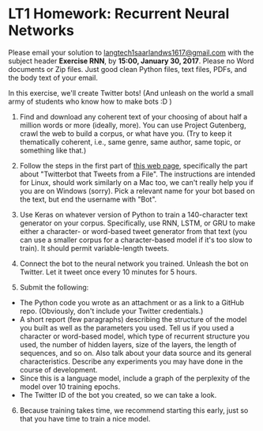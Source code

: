# LT1 Homework: Recurrent Neural Networks

Please email your solution to langtech1saarlandws1617@gmail.com with the subject header **Exercise RNN**, by **15:00, January 30, 2017**.  Please no Word documents or Zip files. Just good clean Python files, text files, PDFs, and the body text of your email.

In this exercise, we'll create Twitter bots! (And unleash on the world a small army of students who know how to make bots :D )

1. Find and download any coherent text of your choosing of about
half a million words or more (ideally, more).  You can use Project Gutenberg, crawl the web to build a corpus, or what have you.  (Try to keep it thematically coherent, i.e., same genre, same author, same topic, or something like that.)

2. Follow the steps in the first part of [this web page](https://www.digitalocean.com/community/tutorials/how-to-create-a-twitterbot-with-python-3-and-the-tweepy-library), specifically the part about "Twitterbot that Tweets from a File". The instructions are intended for Linux, should work similarly on a Mac too, we can't really help you if you are on Windows (sorry). Pick a relevant name for your bot based on the text, but end the username with "Bot".

3. Use Keras on whatever version of Python to train a 140-character text generator on your corpus.  Specifically, use RNN, LSTM, or GRU to make either a character- or word-based tweet generator from that text (you can use a smaller corpus for a character-based model if it's too slow to train).  It should permit variable-length tweets.   

4. Connect the bot to the neural network you trained.  Unleash the bot on Twitter.  Let it tweet once every 10 minutes for 5 hours.

5. Submit the following:
 * The Python code you wrote as an attachment or as a link to a GitHub repo. (Obviously, don't include your Twitter credentials.)
 * A short report (few paragraphs) describing the structure of the model you built as well as the parameters you used.  Tell us if you used a character or word-based model, which type of recurrent structure you used, the number of hidden layers, size of the layers, the length of sequences, and so on.  Also talk about your data source and its general characteristics.  Describe any experiments you may have done in the course of development.
 * Since this is a language model, include a graph of the perplexity of the model over 10 training epochs.
 * The Twitter ID of the bot you created, so we can take a look.

6. Because training takes time, we recommend starting this early, just so that you have time to train a nice model.

